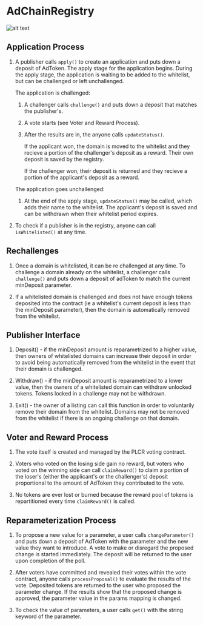 # AdChainRegistry

![alt text](https://github.com/mzeitlin8/AdChainRegistry/blob/master/Registry.png)


## Application Process

1.  A publisher calls ```apply()``` to create an application and puts down a deposit of AdToken.  The apply stage for the application begins. During the apply stage, the application is waiting to be added to the whitelist, but can be challenged or left unchallenged.

    The application is challenged:

    1.  A challenger calls ```challenge()``` and puts down a deposit that matches the publisher's.

    2.  A vote starts (see Voter and Reward Process).

    3.  After the results are in, the anyone calls ```updateStatus()```.  
        
        If the applicant won, the domain is moved to the whitelist and they recieve a portion of the challenger's deposit as a reward.  Their own deposit is saved by the registry.

        If the challenger won, their deposit is returned and they recieve a portion of the applicant's deposit as a reward.

    The application goes unchallenged:

    1.  At the end of the apply stage, ```updateStatus()``` may be called, which adds their name to the whitelist.
        The applicant's deposit is saved and can be withdrawn when their whitelist period expires.

2.  To check if a publisher is in the registry, anyone can call ```isWhitelisted()``` at any time.



## Rechallenges

1.  Once a domain is whitelisted, it can be re challenged at any time. To challenge a domain already on the whitelist, a challenger calls ```challenge()``` and puts down a deposit of adToken to match the current minDeposit parameter.

2. If a whitelisted domain is challenged and does not have enough tokens deposited into the contract (ie a whitelist's current deposit is less than the minDeposit parameter), then the domain is automatically removed from the whitelist.



## Publisher Interface

1.  Deposit() - if the minDeposit amount is reparametrized to a higher value, then owners of whitelisted domains can increase their deposit in order to avoid being automatically removed from the whitelist in the event that their domain is challenged.

2.  Withdraw() - if the minDeposit amount is reparametrized to a lower value, then the owners of a whitelisted domain can withdraw unlocked tokens. Tokens locked in a challenge may not be withdrawn.

3.  Exit() - the owner of a listing can call this function in order to voluntarily remove their domain from the whitelist. Domains may not be removed from the whitelist if there is an ongoing challenge on that domain.



## Voter and Reward Process

1.  The vote itself is created and managed by the PLCR voting contract.

2.  Voters who voted on the losing side gain no reward, but voters who voted on the winning side can call ```claimReward()```
    to claim a portion of the loser's (either the applicant's or the challenger's) deposit proportional to the amount of
    AdToken they contributed to the vote.

3.  No tokens are ever lost or burned because the reward pool of tokens is repartitioned every time ```claimReward()``` is called. 



## Reparameterization Process

1.  To propose a new value for a parameter, a user calls ```changeParameter()``` and puts down a deposit of AdToken with the
    parameter and the new value they want to introduce. A vote to make or disregard the proposed change is started immediately. 
    The deposit will be returned to the user upon completion of the poll.

2. After voters have committed and revealed their votes within the vote contract, anyone calls ```processProposal()``` to evaluate the results of the vote. Deposited tokens are returned to the user who proposed the parameter change. If the results show that the proposed change is approved, the parameter value in the params mapping is changed. 

3.  To check the value of parameters, a user calls ```get()``` with the string keyword of the parameter.
